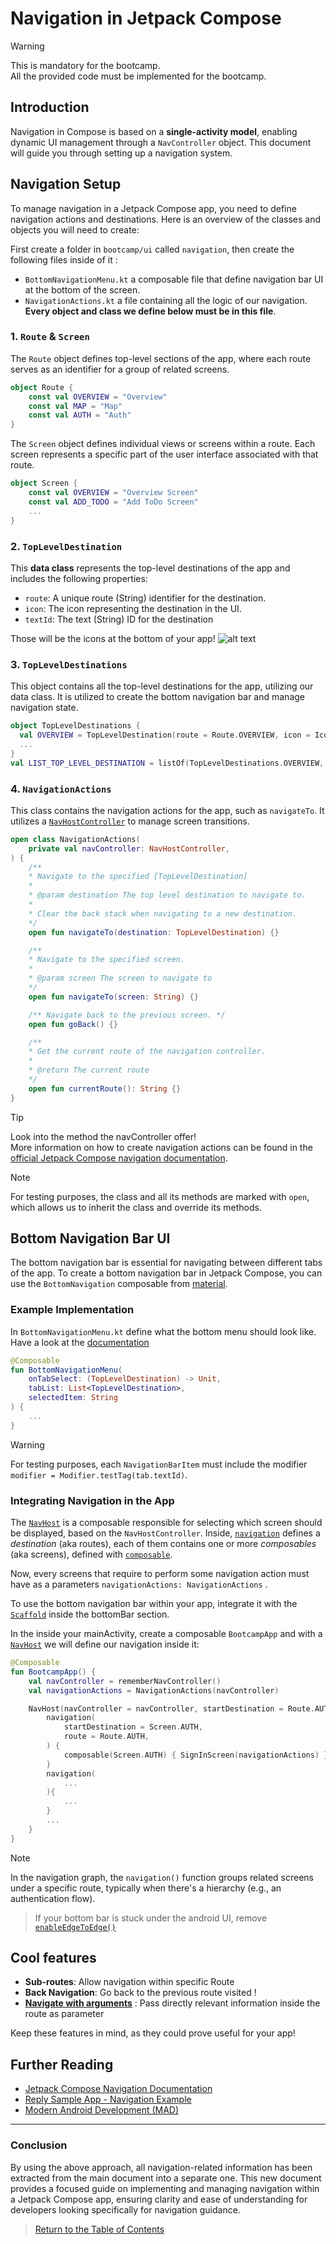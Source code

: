 # Navigation in Jetpack Compose

> [!WARNING]
> This is mandatory for the bootcamp.  
> All the provided code must be implemented for the bootcamp.

## Introduction

Navigation in Compose is based on a **single-activity model**, enabling dynamic UI management through a `NavController` object. This document will guide you through setting up a navigation system.

## Navigation Setup

To manage navigation in a Jetpack Compose app, you need to define navigation actions and destinations. Here is an overview of the classes and objects you will need to create:

First create a folder in `bootcamp/ui` called `navigation`, then create the following files inside of it  :

- `BottomNavigationMenu.kt` a composable file that define navigation bar UI at the bottom of the screen.
- `NavigationActions.kt` a file containing all the logic of our navigation. **Every object and class we define below must be in this file**.

### 1. `Route` & `Screen`

The `Route` object defines top-level sections of the app, where each route serves as an identifier for a group of related screens.

```kotlin
object Route {
    const val OVERVIEW = "Overview"
    const val MAP = "Map"
    const val AUTH = "Auth"
}
```

The `Screen` object defines individual views or screens within a route. Each screen represents a specific part of the user interface associated with that route.

```kotlin
object Screen {
    const val OVERVIEW = "Overview Screen" 
    const val ADD_TODO = "Add ToDo Screen"
    ...
}
```

### 2. `TopLevelDestination`

This **data class** represents the top-level destinations of the app and includes the following properties:

- `route`: A unique route (String) identifier for the destination.
- `icon`: The icon representing the destination in the UI.
- `textId`: The text (String) ID for the destination

Those will be the icons at the bottom of your app!
![alt text](../assets/Tutorials/topLevelDestination.png)

### 3. `TopLevelDestinations`

This object contains all the top-level destinations for the app, utilizing our data class. It is utilized to create the bottom navigation bar and manage navigation state.

```kotlin
object TopLevelDestinations {
  val OVERVIEW = TopLevelDestination(route = Route.OVERVIEW, icon = Icons.Outlined.Menu, textId = "Overview")
  ...
}
val LIST_TOP_LEVEL_DESTINATION = listOf(TopLevelDestinations.OVERVIEW, TopLevelDestinations.MAP)

```

### 4. `NavigationActions`

This class contains the navigation actions for the app, such as `navigateTo`. It utilizes a [`NavHostController`](https://developer.android.com/reference/androidx/navigation/NavHostController) to manage screen transitions.

```kotlin
open class NavigationActions(
    private val navController: NavHostController,
) {
    /**
    * Navigate to the specified [TopLevelDestination]
    *
    * @param destination The top level destination to navigate to.
    * 
    * Clear the back stack when navigating to a new destination.
    */
    open fun navigateTo(destination: TopLevelDestination) {}

    /**
    * Navigate to the specified screen.
    *
    * @param screen The screen to navigate to
    */
    open fun navigateTo(screen: String) {}

    /** Navigate back to the previous screen. */
    open fun goBack() {}

    /**
    * Get the current route of the navigation controller.
    *
    * @return The current route
    */
    open fun currentRoute(): String {}
}
```

> [!TIP]  
> Look into the method the navController offer!  
> More information on how to create navigation actions can be found in the [official Jetpack Compose navigation documentation](https://developer.android.com/jetpack/compose/navigation).

> [!NOTE]
> For testing purposes, the class and all its methods are marked with `open`, which allows us to inherit the class and override its methods.

## Bottom Navigation Bar UI

The bottom navigation bar is essential for navigating between different tabs of the app. To create a bottom navigation bar in Jetpack Compose, you can use the `BottomNavigation` composable from [material](https://composables.com/material/bottomnavigation).

### Example Implementation

In `BottomNavigationMenu.kt` define what the bottom menu should look like.
Have a look at the [documentation](https://developer.android.com/develop/ui/compose/navigation#bottom-nav)  

```kotlin
@Composable
fun BottomNavigationMenu(
    onTabSelect: (TopLevelDestination) -> Unit,
    tabList: List<TopLevelDestination>,
    selectedItem: String
) {
    ...
}
```

> [!WARNING]
> For testing purposes, each `NavigationBarItem` must include the modifier `modifier = Modifier.testTag(tab.textId)`.

### Integrating Navigation in the App

The [`NavHost`](https://developer.android.com/develop/ui/compose/navigation#getting-started) is a composable responsible for selecting which screen should be displayed, based on the `NavHostController`. Inside, [`navigation`](https://developer.android.com/reference/kotlin/androidx/navigation/NavGraphBuilder#(androidx.navigation.NavGraphBuilder).navigation(kotlin.Any,kotlin.collections.Map,kotlin.Function1)) defines a _destination_ (aka routes), each of them contains one or more _composables_ (aka screens), defined with [`composable`](https://developer.android.com/reference/kotlin/androidx/navigation/NavGraphBuilder#(androidx.navigation.NavGraphBuilder).composable(kotlin.String,kotlin.collections.List,kotlin.collections.List,kotlin.Function1)).

Now, every screens that require to perform some navigation action must have as a parameters `navigationActions: NavigationActions` .

To use the bottom navigation bar within your app, integrate it with the [`Scaffold`](https://developer.android.com/develop/ui/compose/components/scaffold) inside the bottomBar section.  

In the inside your mainActivity, create a composable `BootcampApp` and with a [`NavHost`](https://developer.android.com/develop/ui/compose/navigation#getting-started) we will define our navigation inside it:

```kotlin
@Composable
fun BootcampApp() {
    val navController = rememberNavController()
    val navigationActions = NavigationActions(navController)

    NavHost(navController = navController, startDestination = Route.AUTH) {
        navigation( 
            startDestination = Screen.AUTH,
            route = Route.AUTH,
        ) {
            composable(Screen.AUTH) { SignInScreen(navigationActions) }
        }
        navigation(
            ...
        ){
            ...
        }
        ...
    }        
}
```

> [!NOTE]
> In the navigation graph, the `navigation()` function groups related screens under a specific route, typically when there's a hierarchy (e.g., an authentication flow).

> If your bottom bar is stuck under the android UI, remove [`enableEdgeToEdge()`](https://developer.android.com/develop/ui/views/layout/edge-to-edge)

## Cool features

- **Sub-routes**: Allow navigation within specific Route
- **Back Navigation**: Go back to the previous route visited !
- **[Navigate with arguments](https://developer.android.com/develop/ui/compose/navigation#nav-with-args)** : Pass directly relevant information inside the route as parameter

Keep these features in mind, as they could prove useful for your app!

## Further Reading

- [Jetpack Compose Navigation Documentation](https://developer.android.com/jetpack/compose/navigation)
- [Reply Sample App - Navigation Example](https://github.com/android/compose-samples/tree/main/Reply)
- [Modern Android Development (MAD)](https://developer.android.com/modern-android-development)

---

### Conclusion

By using the above approach, all navigation-related information has been extracted from the main document into a separate one. This new document provides a focused guide on implementing and managing navigation within a Jetpack Compose app, ensuring clarity and ease of understanding for developers looking specifically for navigation guidance.

> [Return to the Table of Contents](../../README.md#structure)
